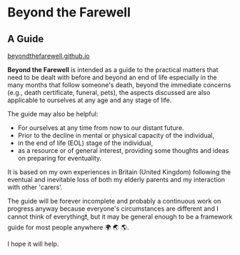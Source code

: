 # Beyond the Farewell
## A Guide

[beyondthefarewell.github.io](https://beyondthefarewell.github.io/)

**Beyond the Farewell** is intended as a guide to the practical matters that need to be dealt with before and beyond an end of life especially in the many months that follow someone's death, beyond the immediate concerns (e.g., death certificate, funeral, pets), the aspects discussed are also applicable to ourselves at any age and any stage of life.

The guide may also be helpful:

- For ourselves at any time from now to our distant future.
- Prior to the decline in mental or physical capacity of the individual,
- in the end of life (EOL) stage of the individual,
- as a resource or of general interest, providing some thoughts and ideas on preparing for eventuality.

It is based on my own experiences in Britain (United Kingdom) following the eventual and inevitable loss of both my elderly parents and my interaction with other 'carers'. 

The guide will be forever incomplete and probably a continuous work on progress anyway because everyone's circumstances are different and I cannot think of everything❗, but it may be general enough to be a framework guide for most people anywhere 🌍 🌏 🌎.

I hope it will help.
